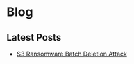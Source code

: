 # Blog



## Latest Posts

* [S3 Ransomware Batch Deletion Attack](posts/s3-ransomware-batch-deletion.md)
